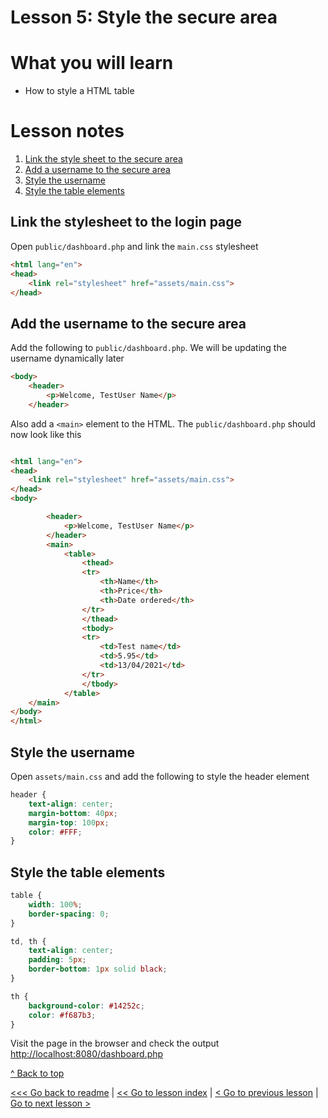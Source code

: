 # Lesson 5: Style the secure area

# What you will learn
- How to style a HTML table

# Lesson notes
1. [Link the style sheet to the secure area](lesson_5.md#link-the-stylesheet-to-the-login-page)
2. [Add a username to the secure area](lesson_5.md#add-the-username-to-the-secure-area)
3. [Style the username](lesson_5.md#style-the-username)
4. [Style the table elements](lesson_5.md#style-the-table-elements)

## Link the stylesheet to the login page
Open `public/dashboard.php` and link the `main.css` stylesheet
```html
<html lang="en">
<head>
    <link rel="stylesheet" href="assets/main.css">
</head>
```

## Add the username to the secure area
Add the following to `public/dashboard.php`. We will be updating the username dynamically later
```html
<body>
    <header>
        <p>Welcome, TestUser Name</p>
    </header>
```
Also add a `<main>` element to the HTML. The `public/dashboard.php` should now look like this

```html

<html lang="en">
<head>
    <link rel="stylesheet" href="assets/main.css">
</head>
<body>

        <header>
            <p>Welcome, TestUser Name</p>
        </header>
        <main>
            <table>
                <thead>
                <tr>
                    <th>Name</th>
                    <th>Price</th>
                    <th>Date ordered</th>
                </tr>
                </thead>
                <tbody>
                <tr>
                    <td>Test name</td>
                    <td>5.95</td>
                    <td>13/04/2021</td>
                </tr>
                </tbody>
            </table>
    </main>
</body>
</html>
```
## Style the username
Open `assets/main.css` and add the following to style the header element
```css
header {
    text-align: center;
    margin-bottom: 40px;
    margin-top: 100px;
    color: #FFF;
}
```
## Style the table elements
```css
table {
    width: 100%;
    border-spacing: 0;
}

td, th {
    text-align: center;
    padding: 5px;
    border-bottom: 1px solid black;
}

th {
    background-color: #14252c;
    color: #f687b3;
}
```

Visit the page in the browser and check the output [http://localhost:8080/dashboard.php](http://localhost:8080/dashboard.php)

[^ Back to top](lesson_4.md#what-you-will-learn)

[<<< Go back to readme](../../README.md) | [<< Go to lesson index](index.md) | [< Go to previous lesson](lesson_4.md) | [Go to next lesson >](lesson_6.md)